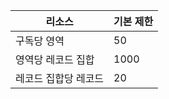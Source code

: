 
| 리소스 | 기본 제한 
--- | ---
| 구독당 영역 | 50
| 영역당 레코드 집합| 1000
| 레코드 집합당 레코드| 20
 

<!---HONumber=August15_HO6-->